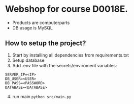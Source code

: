 # Webshop for course D0018E.
* Products are computerparts
* DB usage is MySQL

## How to setup the project?
1. Start by installing all dependencies from requirements.txt
2. Setup database
3. Add .env file with the secrets/enviroment variables:
```
SERVER_IP=<IP>
DB_USER=<USER>
DB_PASS=<PASSWORD>
DATABASE=<DATABASE>
```
4. run main `python src/main.py`
